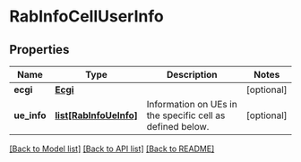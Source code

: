 # RabInfoCellUserInfo

## Properties
Name | Type | Description | Notes
------------ | ------------- | ------------- | -------------
**ecgi** | [**Ecgi**](Ecgi.md) |  | [optional] 
**ue_info** | [**list[RabInfoUeInfo]**](RabInfoUeInfo.md) | Information on UEs in the specific cell as defined below. | [optional] 

[[Back to Model list]](../README.md#documentation-for-models) [[Back to API list]](../README.md#documentation-for-api-endpoints) [[Back to README]](../README.md)

